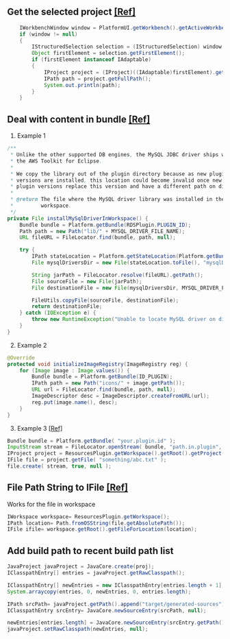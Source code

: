 
## Get the selected project [[Ref]](http://stackoverflow.com/questions/6892294/eclipse-plugin-how-to-get-the-path-to-the-currently-selected-project)
```Java
    IWorkbenchWindow window = PlatformUI.getWorkbench().getActiveWorkbenchWindow();
    if (window != null)
    {
        IStructuredSelection selection = (IStructuredSelection) window.getSelectionService().getSelection();
        Object firstElement = selection.getFirstElement();
        if (firstElement instanceof IAdaptable)
        {
            IProject project = (IProject)((IAdaptable)firstElement).getAdapter(IProject.class);
            IPath path = project.getFullPath();
            System.out.println(path);
        }
    }
```

## Deal with content in bundle [[Ref]](http://www.programcreek.com/java-api-examples/org.eclipse.core.runtime.FileLocator)

1. Example 1 
```Java
/**
 * Unlike the other supported DB engines, the MySQL JDBC driver ships with
 * the AWS Toolkit for Eclipse.
 *
 * We copy the library out of the plugin directory because as new plugin
 * versions are installed, this location could become invalid once new
 * plugin versions replace this version and have a different path on disk.
 *
 * @return The file where the MySQL driver library was installed in the
 *         workspace.
 */
private File installMySqlDriverInWorkspace() {
    Bundle bundle = Platform.getBundle(RDSPlugin.PLUGIN_ID);
    Path path = new Path("lib/" + MYSQL_DRIVER_FILE_NAME);
    URL fileURL = FileLocator.find(bundle, path, null);

    try {
        IPath stateLocation = Platform.getStateLocation(Platform.getBundle(RDSPlugin.PLUGIN_ID));
        File mysqlDriversDir = new File(stateLocation.toFile(), "mysqlDrivers");

        String jarPath = FileLocator.resolve(fileURL).getPath();
        File sourceFile = new File(jarPath);
        File destinationFile = new File(mysqlDriversDir, MYSQL_DRIVER_FILE_NAME);

        FileUtils.copyFile(sourceFile, destinationFile);
        return destinationFile;
    } catch (IOException e) {
        throw new RuntimeException("Unable to locate MySQL driver on disk.", e);
    }
}
```

2. Example 2

```Java
@Override
protected void initializeImageRegistry(ImageRegistry reg) {
	for (Image image : Image.values()) {
		Bundle bundle = Platform.getBundle(ID_PLUGIN);
		IPath path = new Path("icons/" + image.getPath());
		URL url = FileLocator.find(bundle, path, null);
		ImageDescriptor desc = ImageDescriptor.createFromURL(url);
		reg.put(image.name(), desc);
	}
}
```

3. Example 3 [[Ref]](http://stackoverflow.com/questions/5756218/eclipse-ide-plugin-development-copy-files-from-plugin-jar-to-active-project-fol)

```Java
Bundle bundle = Platform.getBundle( "your.plugin.id" );
InputStream stream = FileLocator.openStream( bundle, "path.in.plugin", false );
IProject project = ResourcesPlugin.getWorkspace().getRoot().getProject( "your.project" );
IFile file = project.getFile( "something/abc.txt" );
file.create( stream, true, null );
``` 

## File Path String to IFile [[Ref]](http://stackoverflow.com/questions/960746/how-to-convert-from-file-to-ifile-in-java-for-files-outside-the-project)
Works for the file in  workspace
```Java
IWorkspace workspace= ResourcesPlugin.getWorkspace();    
IPath location= Path.fromOSString(file.getAbsolutePath()); 
IFile ifile= workspace.getRoot().getFileForLocation(location);
```

## Add build path to recent build path list
```Java
JavaProject javaProject = JavaCore.create(proj);
IClasspathEntry[] entries = javaProject.getRawClasspath();

IClasspathEntry[] newEntries = new IClasspathEntry[entries.length + 1];
System.arraycopy(entries, 0, newEntries, 0, entries.length);

IPath srcPath= javaProject.getPath().append("target/generated-sources");
IClasspathEntry srcEntry= JavaCore.newSourceEntry(srcPath, null);

newEntries[entries.length] = JavaCore.newSourceEntry(srcEntry.getPath());
javaProject.setRawClasspath(newEntries, null);
``` 